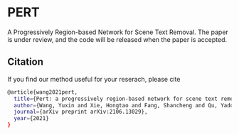 # PERT
A Progressively Region-based Network for Scene Text Removal. The paper is under review, and the code will be released when the paper is accepted.

## Citation
If you find our method useful for your reserach, please cite
```bash
@article{wang2021pert,
  title={Pert: a progressively region-based network for scene text removal},
  author={Wang, Yuxin and Xie, Hongtao and Fang, Shancheng and Qu, Yadong and Zhang, Yongdong},
  journal={arXiv preprint arXiv:2106.13029},
  year={2021}
}
```
